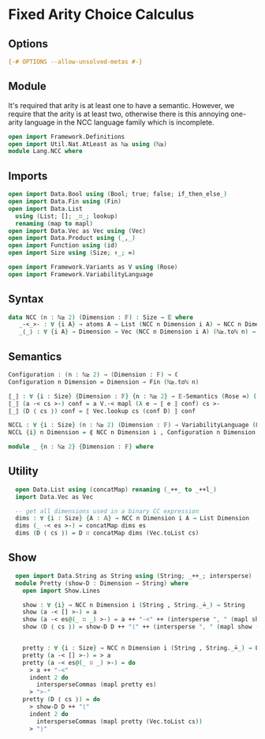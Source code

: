 # Fixed Arity Choice Calculus

## Options

```agda
{-# OPTIONS --allow-unsolved-metas #-}
```

## Module

It's required that arity is at least one to have a semantic. However, we require
that the arity is at least two, otherwise there is this annoying one-arity
language in the NCC language family which is incomplete.

```agda
open import Framework.Definitions
open import Util.Nat.AtLeast as ℕ≥ using (ℕ≥)
module Lang.NCC where
```

## Imports

```agda
open import Data.Bool using (Bool; true; false; if_then_else_)
open import Data.Fin using (Fin)
open import Data.List
  using (List; []; _∷_; lookup)
  renaming (map to mapl)
open import Data.Vec as Vec using (Vec)
open import Data.Product using (_,_)
open import Function using (id)
open import Size using (Size; ↑_; ∞)

open import Framework.Variants as V using (Rose)
open import Framework.VariabilityLanguage
```

## Syntax

```agda
data NCC (n : ℕ≥ 2) (Dimension : 𝔽) : Size → 𝔼 where
   _-<_>- : ∀ {i A} → atoms A → List (NCC n Dimension i A) → NCC n Dimension (↑ i) A
   _⟨_⟩ : ∀ {i A} → Dimension → Vec (NCC n Dimension i A) (ℕ≥.toℕ n) → NCC n Dimension (↑ i) A
```

## Semantics

```agda
Configuration : (n : ℕ≥ 2) → (Dimension : 𝔽) → ℂ
Configuration n Dimension = Dimension → Fin (ℕ≥.toℕ n)

⟦_⟧ : ∀ {i : Size} {Dimension : 𝔽} {n : ℕ≥ 2} → 𝔼-Semantics (Rose ∞) (Configuration n Dimension) (NCC n Dimension i)
⟦_⟧ (a -< cs >-) conf = a V.-< mapl (λ e → ⟦ e ⟧ conf) cs >-
⟦_⟧ (D ⟨ cs ⟩) conf = ⟦ Vec.lookup cs (conf D) ⟧ conf

NCCL : ∀ {i : Size} (n : ℕ≥ 2) (Dimension : 𝔽) → VariabilityLanguage (Rose ∞)
NCCL {i} n Dimension = ⟪ NCC n Dimension i , Configuration n Dimension , ⟦_⟧ ⟫
```

```agda
module _ {n : ℕ≥ 2} {Dimension : 𝔽} where
```

## Utility

```agda
  open Data.List using (concatMap) renaming (_++_ to _++l_)
  import Data.Vec as Vec

  -- get all dimensions used in a binary CC expression
  dims : ∀ {i : Size} {A : 𝔸} → NCC n Dimension i A → List Dimension
  dims (_ -< es >-) = concatMap dims es
  dims (D ⟨ cs ⟩) = D ∷ concatMap dims (Vec.toList cs)
```

## Show

```agda
  open import Data.String as String using (String; _++_; intersperse)
  module Pretty (show-D : Dimension → String) where
    open import Show.Lines

    show : ∀ {i} → NCC n Dimension i (String , String._≟_) → String
    show (a -< [] >-) = a
    show (a -< es@(_ ∷ _) >-) = a ++ "-<" ++ (intersperse ", " (mapl show es)) ++ ">-"
    show (D ⟨ cs ⟩) = show-D D ++ "⟨" ++ (intersperse ", " (mapl show (Vec.toList cs))) ++ "⟩"


    pretty : ∀ {i : Size} → NCC n Dimension i (String , String._≟_) → Lines
    pretty (a -< [] >-) = > a
    pretty (a -< es@(_ ∷ _) >-) = do
      > a ++ "-<"
      indent 2 do
        intersperseCommas (mapl pretty es)
      > ">-"
    pretty (D ⟨ cs ⟩) = do
      > show-D D ++ "⟨"
      indent 2 do
        intersperseCommas (mapl pretty (Vec.toList cs))
      > "⟩"
```
